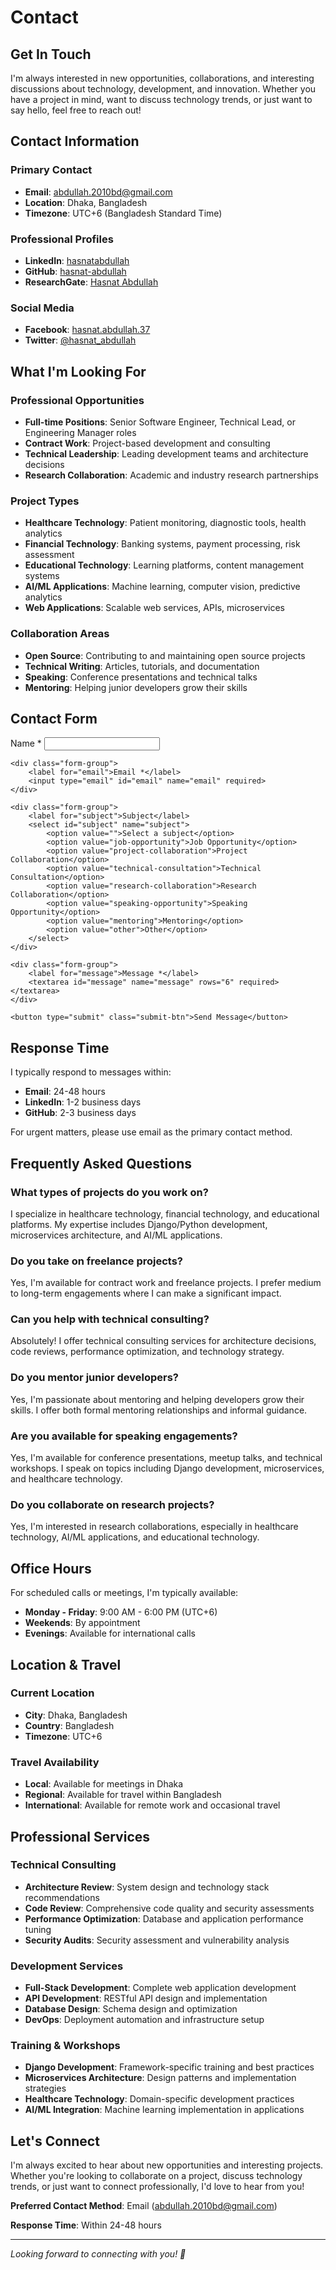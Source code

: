 # Contact

## Get In Touch

I'm always interested in new opportunities, collaborations, and interesting discussions about technology, development, and innovation. Whether you have a project in mind, want to discuss technology trends, or just want to say hello, feel free to reach out!

## Contact Information

### Primary Contact
- **Email**: abdullah.2010bd@gmail.com
- **Location**: Dhaka, Bangladesh
- **Timezone**: UTC+6 (Bangladesh Standard Time)

### Professional Profiles
- **LinkedIn**: [hasnatabdullah](https://www.linkedin.com/in/hasnatabdullah)
- **GitHub**: [hasnat-abdullah](https://github.com/hasnat-abdullah)
- **ResearchGate**: [Hasnat Abdullah](https://www.researchgate.net/profile/Hasnat-Abdullah)

### Social Media
- **Facebook**: [hasnat.abdullah.37](https://facebook.com/hasnat.abdullah.37)
- **Twitter**: [@hasnat_abdullah](https://twitter.com/hasnat_abdullah)

## What I'm Looking For

### Professional Opportunities
- **Full-time Positions**: Senior Software Engineer, Technical Lead, or Engineering Manager roles
- **Contract Work**: Project-based development and consulting
- **Technical Leadership**: Leading development teams and architecture decisions
- **Research Collaboration**: Academic and industry research partnerships

### Project Types
- **Healthcare Technology**: Patient monitoring, diagnostic tools, health analytics
- **Financial Technology**: Banking systems, payment processing, risk assessment
- **Educational Technology**: Learning platforms, content management systems
- **AI/ML Applications**: Machine learning, computer vision, predictive analytics
- **Web Applications**: Scalable web services, APIs, microservices

### Collaboration Areas
- **Open Source**: Contributing to and maintaining open source projects
- **Technical Writing**: Articles, tutorials, and documentation
- **Speaking**: Conference presentations and technical talks
- **Mentoring**: Helping junior developers grow their skills

## Contact Form

<div class="contact-form">
<form id="contact-form" action="#" method="POST">
    <div class="form-group">
        <label for="name">Name *</label>
        <input type="text" id="name" name="name" required>
    </div>
    
    <div class="form-group">
        <label for="email">Email *</label>
        <input type="email" id="email" name="email" required>
    </div>
    
    <div class="form-group">
        <label for="subject">Subject</label>
        <select id="subject" name="subject">
            <option value="">Select a subject</option>
            <option value="job-opportunity">Job Opportunity</option>
            <option value="project-collaboration">Project Collaboration</option>
            <option value="technical-consultation">Technical Consultation</option>
            <option value="research-collaboration">Research Collaboration</option>
            <option value="speaking-opportunity">Speaking Opportunity</option>
            <option value="mentoring">Mentoring</option>
            <option value="other">Other</option>
        </select>
    </div>
    
    <div class="form-group">
        <label for="message">Message *</label>
        <textarea id="message" name="message" rows="6" required></textarea>
    </div>
    
    <button type="submit" class="submit-btn">Send Message</button>
</form>
</div>

## Response Time

I typically respond to messages within:
- **Email**: 24-48 hours
- **LinkedIn**: 1-2 business days
- **GitHub**: 2-3 business days

For urgent matters, please use email as the primary contact method.

## Frequently Asked Questions

### What types of projects do you work on?
I specialize in healthcare technology, financial technology, and educational platforms. My expertise includes Django/Python development, microservices architecture, and AI/ML applications.

### Do you take on freelance projects?
Yes, I'm available for contract work and freelance projects. I prefer medium to long-term engagements where I can make a significant impact.

### Can you help with technical consulting?
Absolutely! I offer technical consulting services for architecture decisions, code reviews, performance optimization, and technology strategy.

### Do you mentor junior developers?
Yes, I'm passionate about mentoring and helping developers grow their skills. I offer both formal mentoring relationships and informal guidance.

### Are you available for speaking engagements?
Yes, I'm available for conference presentations, meetup talks, and technical workshops. I speak on topics including Django development, microservices, and healthcare technology.

### Do you collaborate on research projects?
Yes, I'm interested in research collaborations, especially in healthcare technology, AI/ML applications, and educational technology.

## Office Hours

For scheduled calls or meetings, I'm typically available:
- **Monday - Friday**: 9:00 AM - 6:00 PM (UTC+6)
- **Weekends**: By appointment
- **Evenings**: Available for international calls

## Location & Travel

### Current Location
- **City**: Dhaka, Bangladesh
- **Country**: Bangladesh
- **Timezone**: UTC+6

### Travel Availability
- **Local**: Available for meetings in Dhaka
- **Regional**: Available for travel within Bangladesh
- **International**: Available for remote work and occasional travel

## Professional Services

### Technical Consulting
- **Architecture Review**: System design and technology stack recommendations
- **Code Review**: Comprehensive code quality and security assessments
- **Performance Optimization**: Database and application performance tuning
- **Security Audits**: Security assessment and vulnerability analysis

### Development Services
- **Full-Stack Development**: Complete web application development
- **API Development**: RESTful API design and implementation
- **Database Design**: Schema design and optimization
- **DevOps**: Deployment automation and infrastructure setup

### Training & Workshops
- **Django Development**: Framework-specific training and best practices
- **Microservices Architecture**: Design patterns and implementation strategies
- **Healthcare Technology**: Domain-specific development practices
- **AI/ML Integration**: Machine learning implementation in applications

## Let's Connect

I'm always excited to hear about new opportunities and interesting projects. Whether you're looking to collaborate on a project, discuss technology trends, or just want to connect professionally, I'd love to hear from you!

**Preferred Contact Method**: Email (abdullah.2010bd@gmail.com)

**Response Time**: Within 24-48 hours

---

*Looking forward to connecting with you! 🚀* 